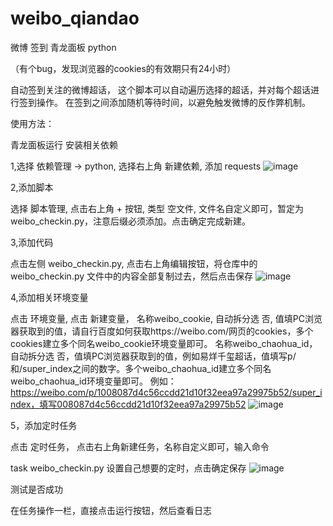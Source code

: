 # weibo_qiandao
微博 签到 青龙面板 python 

（有个bug，发现浏览器的cookies的有效期只有24小时）

自动签到关注的微博超话，
这个脚本可以自动遍历选择的超话，并对每个超话进行签到操作。
在签到之间添加随机等待时间，以避免触发微博的反作弊机制。

使用方法：

青龙面板运行
安装相关依赖

1,选择 依赖管理 -> python, 选择右上角 新建依赖, 添加	requests
![image](https://user-images.githubusercontent.com/66553745/231680733-c6e3a8d7-8ac2-4afb-8e24-18acbac05ca9.png)

2,添加脚本

选择 脚本管理, 点击右上角 + 按钮, 类型 空文件, 文件名自定义即可，暂定为 weibo_checkin.py，注意后缀必须添加。点击确定完成新建。

3,添加代码

点击左侧 weibo_checkin.py, 点击右上角编辑按钮，将仓库中的 weibo_checkin.py 文件中的内容全部复制过去，然后点击保存
![image](https://user-images.githubusercontent.com/66553745/231684179-bdc17e5c-a981-44c4-b6eb-84358161417f.png)

4,添加相关环境变量

点击 环境变量, 点击 新建变量，
名称weibo_cookie, 自动拆分选 否, 值填PC浏览器获取到的值，请自行百度如何获取https://weibo.com/网页的cookies，多个cookies建立多个同名weibo_cookie环境变量即可。
名称weibo_chaohua_id，自动拆分选 否，值填PC浏览器获取到的值，例如易烊千玺超话，值填写p/和/super_index之间的数字。多个weibo_chaohua_id建立多个同名weibo_chaohua_id环境变量即可。
例如：
https://weibo.com/p/1008087d4c56ccdd21d10f32eea97a29975b52/super_index，填写008087d4c56ccdd21d10f32eea97a29975b52
![image](https://user-images.githubusercontent.com/66553745/231684404-b24fb6e4-0f8b-4438-bad1-c370bb7c4d9d.png)

5，添加定时任务

点击 定时任务， 点击右上角新建任务，名称自定义即可，输入命令

 task weibo_checkin.py
设置自己想要的定时，点击确定保存
![image](https://user-images.githubusercontent.com/66553745/231683701-aadfdae8-a17d-42c8-8369-67376d695a51.png)

测试是否成功

在任务操作一栏，直接点击运行按钮，然后查看日志
